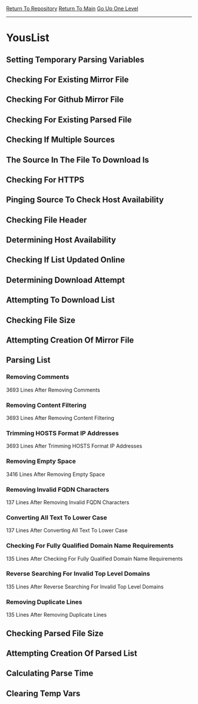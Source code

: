 [Return To Repository](https://github.com/deathbybandaid/piholeparser/)
[Return To Main](https://github.com/deathbybandaid/piholeparser/blob/master/RecentRunLogs/Mainlog.md)
[Go Up One Level](https://github.com/deathbybandaid/piholeparser/blob/master/RecentRunLogs/TopLevelScripts/30-Processing-Blacklists.md)
____________________________________
# YousList
## Setting Temporary Parsing Variables
## Checking For Existing Mirror File
## Checking For Github Mirror File
## Checking For Existing Parsed File
## Checking If Multiple Sources
## The Source In The File To Download Is
## Checking For HTTPS
## Pinging Source To Check Host Availability
## Checking File Header
## Determining Host Availability
## Checking If List Updated Online
## Determining Download Attempt
## Attempting To Download List
## Checking File Size
## Attempting Creation Of Mirror File
## Parsing List
### Removing Comments
3693 Lines After Removing Comments
### Removing Content Filtering
3693 Lines After Removing Content Filtering
### Trimming HOSTS Format IP Addresses
3693 Lines After Trimming HOSTS Format IP Addresses
### Removing Empty Space
3416 Lines After Removing Empty Space
### Removing Invalid FQDN Characters
137 Lines After Removing Invalid FQDN Characters
### Converting All Text To Lower Case
137 Lines After Converting All Text To Lower Case
### Checking For Fully Qualified Domain Name Requirements
135 Lines After Checking For Fully Qualified Domain Name Requirements
### Reverse Searching For Invalid Top Level Domains
135 Lines After Reverse Searching For Invalid Top Level Domains
### Removing Duplicate Lines
135 Lines After Removing Duplicate Lines
## Checking Parsed File Size
## Attempting Creation Of Parsed List
## Calculating Parse Time
## Clearing Temp Vars
